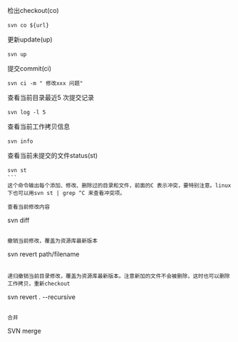 检出checkout(co)　　
```
svn co ${url}　　
```

更新update(up)　　
```
svn up　　
```

提交commit(ci)　　
```
svn ci -m " 修改xxx 问题"　　
```

查看当前目录最近5 次提交记录　　
```
svn log -l 5　　
```

查看当前工作拷贝信息　　
```
svn info　　
```

查看当前未提交的文件status(st)　　
```
svn st　
```　
这个命令输出每个添加、修改、删除过的目录和文件，前面的C 表示冲突，要特别注意。linux 下也可以用svn st | grep ^C 来查看冲突项。　　

查看当前修改内容　　
```
svn diff
```

撤销当前修改，覆盖为资源库最新版本　　
```
svn revert path/filename
```　
　
递归撤销当前目录修改，覆盖为资源库最新版本。注意新加的文件不会被删除，这时也可以删除工作拷贝，重新checkout　　
```
svn revert . --recursive     
```

合并　　
```
SVN merge
```
